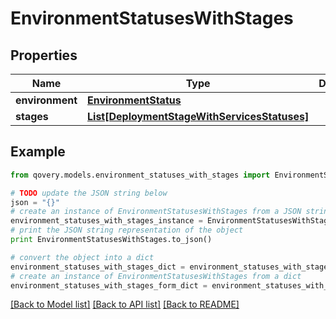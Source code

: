 # EnvironmentStatusesWithStages


## Properties

Name | Type | Description | Notes
------------ | ------------- | ------------- | -------------
**environment** | [**EnvironmentStatus**](EnvironmentStatus.md) |  | [optional] 
**stages** | [**List[DeploymentStageWithServicesStatuses]**](DeploymentStageWithServicesStatuses.md) |  | [optional] 

## Example

```python
from qovery.models.environment_statuses_with_stages import EnvironmentStatusesWithStages

# TODO update the JSON string below
json = "{}"
# create an instance of EnvironmentStatusesWithStages from a JSON string
environment_statuses_with_stages_instance = EnvironmentStatusesWithStages.from_json(json)
# print the JSON string representation of the object
print EnvironmentStatusesWithStages.to_json()

# convert the object into a dict
environment_statuses_with_stages_dict = environment_statuses_with_stages_instance.to_dict()
# create an instance of EnvironmentStatusesWithStages from a dict
environment_statuses_with_stages_form_dict = environment_statuses_with_stages.from_dict(environment_statuses_with_stages_dict)
```
[[Back to Model list]](../README.md#documentation-for-models) [[Back to API list]](../README.md#documentation-for-api-endpoints) [[Back to README]](../README.md)


